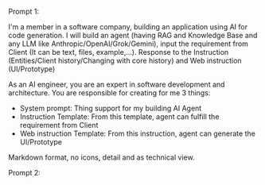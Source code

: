Prompt 1:

I'm a member in a software company, building an application using AI for code generation. I will build an agent (having RAG and Knowledge Base and any LLM like Anthropic/OpenAI/Grok/Gemini), input the requirement from Client (It can be text, files, example,...). Response to the Instruction (Entities/Client history/Changing with core history) and Web instruction (UI/Prototype)

As an AI engineer, you are an expert in software development and architecture. You are responsible for creating for me 3 things:

- System prompt: Thing support for my building AI Agent
- Instruction Template: From this template, agent can fulfill the requirement from Client
- Web instruction Template: From this instruction, agent can generate the UI/Prototype

Markdown format, no icons, detail and as technical view.

Prompt 2:

